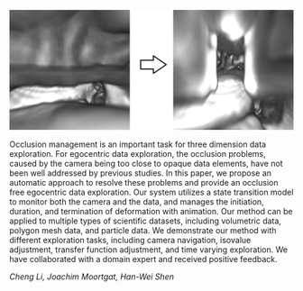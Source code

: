 ![Change in Viewpoint](images/2018-4-5/cheng_1.png)

Occlusion management is an important task for three dimension data exploration.
For egocentric data exploration, the occlusion problems, caused by the camera
being too close to opaque data elements, have not been well addressed by
previous studies. In this paper, we propose an automatic approach to resolve
these problems and provide an occlusion free egocentric data exploration. Our
system utilizes a state transition model to monitor both the camera and the
data, and manages the initiation, duration, and termination of deformation with
animation. Our method can be applied to multiple types of scientific datasets,
including volumetric data, polygon mesh data, and particle data. We demonstrate
our method with different exploration tasks, including camera navigation,
isovalue adjustment, transfer function adjustment, and time varying
exploration. We have collaborated with a domain expert and received positive
feedback.

*Cheng Li, Joachim Moortgat, Han-Wei Shen*
